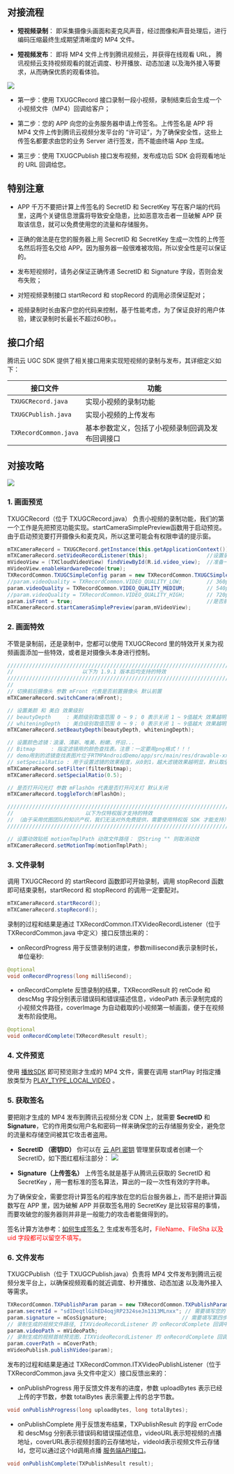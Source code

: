 ﻿## 对接流程

- **短视频录制**：
即采集摄像头画面和麦克风声音，经过图像和声音处理后，进行编码压缩最终生成期望清晰度的 MP4 文件。

- **短视频发布**：
即将 MP4 文件上传到腾讯视频云，并获得在线观看 URL， 腾讯视频云支持视频观看的就近调度、秒开播放、动态加速 以及海外接入等要求，从而确保优质的观看体验。

![](//mc.qcloudimg.com/static/img/283c8d7fe0a5a316097ae687a2bf6c5a/image.png)

* 第一步：使用 TXUGCRecord 接口录制一段小视频，录制结束后会生成一个小视频文件（MP4）回调给客户；

* 第二步：您的 APP 向您的业务服务器申请上传签名。上传签名是 APP 将 MP4 文件上传到腾讯云视频分发平台的 “许可证”，为了确保安全性，这些上传签名都要求由您的业务 Server 进行签发，而不能由终端 App 生成。

* 第三步：使用 TXUGCPublish 接口发布视频，发布成功后 SDK 会将观看地址的 URL 回调给您。

## 特别注意

- APP 千万不要把计算上传签名的 SecretID 和 SecretKey 写在客户端的代码里，这两个关键信息泄露将导致安全隐患，比如恶意攻击者一旦破解 APP 获取该信息，就可以免费使用您的流量和存储服务。

- 正确的做法是在您的服务器上用  SecretID 和 SecretKey 生成一次性的上传签名然后将签名交给 APP。因为服务器一般很难被攻陷，所以安全性是可以保证的。

- 发布短视频时，请务必保证正确传递 SecretID 和 Signature 字段，否则会发布失败；

- 对短视频录制接口 startRecord 和 stopRecord 的调用必须保证配对；

- 视频录制时长由客户您的代码来控制，基于性能考虑，为了保证良好的用户体验，建议录制时长最长不超过60秒。。


## 接口介绍 
腾讯云 UGC SDK 提供了相关接口用来实现短视频的录制与发布，其详细定义如下：

|  接口文件 |  功能 |
| ------| --------|
| `TXUGCRecord.java` |实现小视频的录制功能|
| `TXUGCPublish.java` | 实现小视频的上传发布 |
| `TXRecordCommon.java` | 基本参数定义，包括了小视频录制回调及发布回调接口 |

## 对接攻略

![](http://mc.qcloudimg.com/static/img/6b21b033259c1b5124648b73e88fb243/image.png)


### 1. 画面预览
TXUGCRecord（位于 TXUGCRecord.java） 负责小视频的录制功能，我们的第一个工作是先把预览功能实现。startCameraSimplePreview函数用于启动预览。由于启动预览要打开摄像头和麦克风，所以这里可能会有权限申请的提示窗。

```java
mTXCameraRecord = TXUGCRecord.getInstance(this.getApplicationContext());
mTXCameraRecord.setVideoRecordListener(this);					//设置录制回调
mVideoView = (TXCloudVideoView) findViewById(R.id.video_view);	//准备一个预览摄像头画面的TXCloudVideoView
mVideoView.enableHardwareDecode(true);
TXRecordCommon.TXUGCSimpleConfig param = new TXRecordCommon.TXUGCSimpleConfig();
//param.videoQuality = TXRecordCommon.VIDEO_QUALITY_LOW;		// 360p
param.videoQuality = TXRecordCommon.VIDEO_QUALITY_MEDIUM;		// 540p
//param.videoQuality = TXRecordCommon.VIDEO_QUALITY_HIGH;		// 720p
param.isFront = true;											//是否前置摄像头，使用 switchCamera 可以切换
mTXCameraRecord.startCameraSimplePreview(param,mVideoView);
```

### 2. 画面特效
不管是录制前，还是录制中，您都可以使用 TXUGCRecord 里的特效开关来为视频画面添加一些特效，或者是对摄像头本身进行控制。

```java
//////////////////////////////////////////////////////////////////////////
//                      以下为 1.9.1 版本后均支持的特效
//////////////////////////////////////////////////////////////////////////
//
// 切换前后摄像头 参数 mFront 代表是否前置摄像头 默认前置
mTXCameraRecord.switchCamera(mFront);

// 设置美颜 和 美白 效果级别
// beautyDepth     : 美颜级别取值范围 0 ~ 9； 0 表示关闭 1 ~ 9值越大 效果越明显。
// whiteningDepth  : 美白级别取值范围 0 ~ 9； 0 表示关闭 1 ~ 9值越大 效果越明显。
mTXCameraRecord.setBeautyDepth(beautyDepth, whiteningDepth);

// 设置颜色滤镜：浪漫、清新、唯美、粉嫩、怀旧...
// Bitmap     : 指定滤镜用的颜色查找表。注意：一定要用png格式！！！
// demo用到的滤镜查找表图片位于RTMPAndroidDemo/app/src/main/res/drawable-xxhdpi/目录下。
// setSpecialRatio : 用于设置滤镜的效果程度，从0到1，越大滤镜效果越明显，默认取值0.5
mTXCameraRecord.setFilter(filterBitmap);
mTXCameraRecord.setSpecialRatio(0.5);

// 是否打开闪光灯 参数 mFlashOn 代表是否打开闪关灯 默认关闭
mTXCameraRecord.toggleTorch(mFlashOn);

//////////////////////////////////////////////////////////////////////////
//                       以下为仅特权版才支持的特效
// （由于采用优图团队的知识产权，我们无法对外免费提供，需要使用特权版 SDK 才能支持）
//////////////////////////////////////////////////////////////////////////

// 设置动效贴纸 motionTmplPath 动效文件路径： 空String "" 则取消动效
mTXCameraRecord.setMotionTmp(motionTmplPath);
```


### 3. 文件录制
调用 TXUGCRecord 的 startRecord 函数即可开始录制，调用 stopRecord 函数即可结束录制，startRecord 和 stopRecord 的调用一定要配对。
```java
mTXCameraRecord.startRecord();
mTXCameraRecord.stopRecord();
``` 

录制的过程和结果是通过 TXRecordCommon.ITXVideoRecordListener（位于 TXRecordCommon.java 中定义）接口反馈出来的：

- onRecordProgress 用于反馈录制的进度，参数millisecond表示录制时长，单位毫秒:
```java
@optional
void onRecordProgress(long milliSecond);
``` 

- onRecordComplete 反馈录制的结果，TXRecordResult 的 retCode 和 descMsg 字段分别表示错误码和错误描述信息，videoPath 表示录制完成的小视频文件路径，coverImage 为自动截取的小视频第一帧画面，便于在视频发布阶段使用。
```java   
@optional
void onRecordComplete(TXRecordResult result);
```     

### 4. 文件预览
使用 [播放SDK](https://www.qcloud.com/document/product/454/7886) 即可预览刚才生成的 MP4 文件，需要在调用 startPlay 时指定播放类型为 [PLAY_TYPE_LOCAL_VIDEO](https://www.qcloud.com/document/product/454/7886#step-3.3A-.E5.90.AF.E5.8A.A8.E6.92.AD.E6.94.BE.E5.99.A86) 。

### 5. 获取签名
要把刚才生成的 MP4 发布到腾讯云视频分发 CDN 上，就需要 **SecretID** 和 **Signature**，它的作用类似用户名和密码一样来确保您的云存储服务安全，避免您的流量和存储空间被其它攻击者盗用。

- **SecretID （密钥ID）**
你可以在 [云 API 密钥](https://console.qcloud.com/capi) 管理里获取或者创建一个 SecretID，如下图红框标注部分：
![](http://mc.qcloudimg.com/static/img/23f95aaa97adf3eeae3bf90470fe5122/image.png)

- **Signature（上传签名）**
上传签名就是基于从腾讯云获取的 SecretID 和 SecretKey ，用一套标准的签名算法，算出的一段一次性有效的字符串。

 为了确保安全，需要您将计算签名的程序放在您的后台服务器上，而不是把计算函数写在 APP 里，因为破解 APP 并获取签名用的 SecretKey 是比较容易的事情，而要攻破您的服务器则并非是一般能力的攻击者能做得到的。

 签名计算方法参考：[如何生成签名？](https://www.qcloud.com/document/product/266/7835?!preview&lang=zh#.E8.8E.B7.E5.8F.96.E7.AD.BE.E5.90.8D.E8.AE.A1.E7.AE.97.E6.89.80.E9.9C.80.E4.BF.A1.E6.81.AF) 生成发布签名时，<font color='red'>FileName、FileSha 以及 uid 字段都可以留空不填写。</font>

### 6. 文件发布
TXUGCPublish（位于 TXUGCPublish.java）负责将 MP4 文件发布到腾讯云视频分发平台上，以确保视频观看的就近调度、秒开播放、动态加速 以及海外接入等需求。

```java
TXRecordCommon.TXPublishParam param = new TXRecordCommon.TXPublishParam();
param.secretId = "sdIDeqtlGihED4oqjRP2324seJn1313MLnxx"; // 需要填写您的 SecretId
param.signature = mCosSignature;						// 需要填写第四步中计算的上传签名
// 录制生成的视频文件路径, ITXVideoRecordListener 的 onRecordComplete 回调中可以获取
param.videoPath = mVideoPath;
// 录制生成的视频首帧预览图，ITXVideoRecordListener 的 onRecordComplete 回调中可以获取
param.coverPath = mCoverPath;
mVideoPublish.publishVideo(param);
``` 

发布的过程和结果是通过 TXRecordCommon.ITXVideoPublishListener（位于 TXRecordCommon.java 头文件中定义）接口反馈出来的：

- onPublishProgress 用于反馈文件发布的进度，参数 uploadBytes 表示已经上传的字节数，参数 totalBytes 表示需要上传的总字节数。
```java
void onPublishProgress(long uploadBytes, long totalBytes);
```

- onPublishComplete 用于反馈发布结果，TXPublishResult 的字段 errCode 和 descMsg 分别表示错误码和错误描述信息，videoURL表示短视频的点播地址，coverURL表示视频封面的云存储地址，videoId表示视频文件云存储Id，您可以通过这个Id调用点播 [服务端API接口](https://www.qcloud.com/document/product/266/1965)。
```java 
void onPublishComplete(TXPublishResult result);
```
